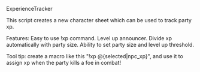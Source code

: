 ExperienceTracker

This script creates a new character sheet which can be used to track party xp.

Features: 
  Easy to use !xp command. 
  Level up announcer. 
  Divide xp automatically with party size. 
  Ability to set party size and level up threshold.

Tool tip: 
  create a macro like this "!xp @{selected|npc_xp}", and use it to assign xp when the party kills a foe in combat!
